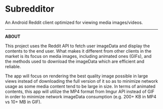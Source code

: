 # Subredditor

An Android Reddit client optimized for viewing media images/videos.

-----------------------------------------

**ABOUT**

This project uses the Reddit API to fetch user imageData and display the contents to the end user. What makes it different from other clients in the market is its focus on media images, including animated ones (GIFs), and the methods used to download the imageData which are efficient and reliable.

The app will focus on rendering the best quality image possible in large views instead of downloading the full version of it so as to minimize network usage as some media content tend to be large in size. In terms of animated contents, this app will utilize the MP4 format from Imgur API instead of GIF in order to minimize network imageData consumption (e.g. 200+ KB in MP4 vs 10+ MB in GIF).

